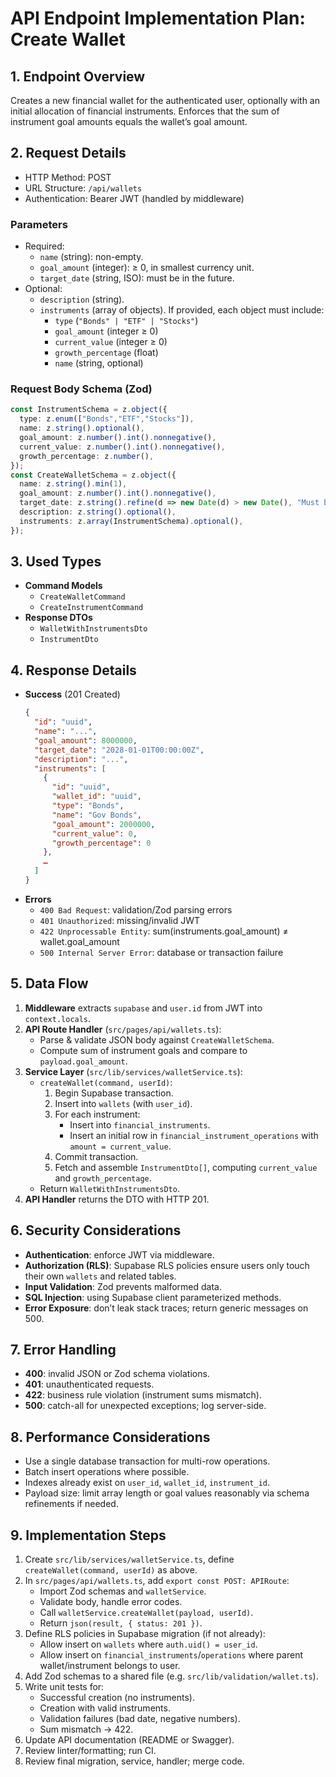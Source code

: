# API Endpoint Implementation Plan: Create Wallet

## 1. Endpoint Overview
Creates a new financial wallet for the authenticated user, optionally with an initial allocation of financial instruments. Enforces that the sum of instrument goal amounts equals the wallet’s goal amount.

## 2. Request Details
- HTTP Method: POST  
- URL Structure: `/api/wallets`  
- Authentication: Bearer JWT (handled by middleware)  

### Parameters
- Required:
  - `name` (string): non-empty.
  - `goal_amount` (integer): ≥ 0, in smallest currency unit.
  - `target_date` (string, ISO): must be in the future.
- Optional:
  - `description` (string).
  - `instruments` (array of objects). If provided, each object must include:
    - `type` (`"Bonds" | "ETF" | "Stocks"`)
    - `goal_amount` (integer ≥ 0)
    - `current_value` (integer ≥ 0)
    - `growth_percentage` (float)
    - `name` (string, optional)

### Request Body Schema (Zod)
```ts
const InstrumentSchema = z.object({
  type: z.enum(["Bonds","ETF","Stocks"]),
  name: z.string().optional(),
  goal_amount: z.number().int().nonnegative(),
  current_value: z.number().int().nonnegative(),
  growth_percentage: z.number(),
});
const CreateWalletSchema = z.object({
  name: z.string().min(1),
  goal_amount: z.number().int().nonnegative(),
  target_date: z.string().refine(d => new Date(d) > new Date(), "Must be future date"),
  description: z.string().optional(),
  instruments: z.array(InstrumentSchema).optional(),
});
```

## 3. Used Types
- **Command Models**  
  - `CreateWalletCommand`  
  - `CreateInstrumentCommand`  
- **Response DTOs**  
  - `WalletWithInstrumentsDto`  
  - `InstrumentDto`  

## 4. Response Details
- **Success** (201 Created)  
  ```json
  {
    "id": "uuid",
    "name": "...",
    "goal_amount": 8000000,
    "target_date": "2028-01-01T00:00:00Z",
    "description": "...",
    "instruments": [
      {
        "id": "uuid",
        "wallet_id": "uuid",
        "type": "Bonds",
        "name": "Gov Bonds",
        "goal_amount": 2000000,
        "current_value": 0,
        "growth_percentage": 0
      },
      …
    ]
  }
  ```
- **Errors**  
  - `400 Bad Request`: validation/Zod parsing errors  
  - `401 Unauthorized`: missing/invalid JWT  
  - `422 Unprocessable Entity`: sum(instruments.goal_amount) ≠ wallet.goal_amount  
  - `500 Internal Server Error`: database or transaction failure  

## 5. Data Flow
1. **Middleware** extracts `supabase` and `user.id` from JWT into `context.locals`.
2. **API Route Handler** (`src/pages/api/wallets.ts`):
   - Parse & validate JSON body against `CreateWalletSchema`.
   - Compute sum of instrument goals and compare to `payload.goal_amount`.
3. **Service Layer** (`src/lib/services/walletService.ts`):
   - `createWallet(command, userId)`:
     1. Begin Supabase transaction.
     2. Insert into `wallets` (with `user_id`).
     3. For each instrument:
        - Insert into `financial_instruments`.
        - Insert an initial row in `financial_instrument_operations` with `amount = current_value`.
     4. Commit transaction.
     5. Fetch and assemble `InstrumentDto[]`, computing `current_value` and `growth_percentage`.
   - Return `WalletWithInstrumentsDto`.
4. **API Handler** returns the DTO with HTTP 201.

## 6. Security Considerations
- **Authentication**: enforce JWT via middleware.
- **Authorization (RLS)**: Supabase RLS policies ensure users only touch their own `wallets` and related tables.
- **Input Validation**: Zod prevents malformed data.
- **SQL Injection**: using Supabase client parameterized methods.
- **Error Exposure**: don’t leak stack traces; return generic messages on 500.

## 7. Error Handling
- **400**: invalid JSON or Zod schema violations.
- **401**: unauthenticated requests.
- **422**: business rule violation (instrument sums mismatch).
- **500**: catch-all for unexpected exceptions; log server-side.

## 8. Performance Considerations
- Use a single database transaction for multi-row operations.
- Batch insert operations where possible.
- Indexes already exist on `user_id`, `wallet_id`, `instrument_id`.
- Payload size: limit array length or goal values reasonably via schema refinements if needed.

## 9. Implementation Steps
1. Create `src/lib/services/walletService.ts`, define `createWallet(command, userId)` as above.
2. In `src/pages/api/wallets.ts`, add `export const POST: APIRoute`:
   - Import Zod schemas and `walletService`.
   - Validate body, handle error codes.
   - Call `walletService.createWallet(payload, userId)`.
   - Return `json(result, { status: 201 })`.
3. Define RLS policies in Supabase migration (if not already):
   - Allow insert on `wallets` where `auth.uid() = user_id`.
   - Allow insert on `financial_instruments`/`operations` where parent wallet/instrument belongs to user.
4. Add Zod schemas to a shared file (e.g. `src/lib/validation/wallet.ts`).
5. Write unit tests for:
   - Successful creation (no instruments).
   - Creation with valid instruments.
   - Validation failures (bad date, negative numbers).
   - Sum mismatch → 422.
6. Update API documentation (README or Swagger).
7. Review linter/formatting; run CI.
8. Review final migration, service, handler; merge code.
